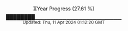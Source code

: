 <p align="center">
⏳Year Progress (27.61 %) <br>
████████▁▁▁▁▁▁▁▁▁▁▁▁▁▁▁▁▁▁▁▁▁▁ <br>
<sub>Updated: Thu, 11 Apr 2024 01:12:20 GMT</sub>
</p>

